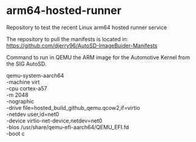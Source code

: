 # arm64-hosted-runner
Repository to test the recent Linux arm64 hosted runner service

The repository to pull the manifests is located in: https://github.com/djerry96/AutoSD-ImageBuider-Manifests

Command to run in QEMU the ARM image for the Automotive Kernel from the SIG AutoSD.
  
qemu-system-aarch64 \
  -machine virt \
  -cpu cortex-a57 \
  -m 2048 \
  -nographic \
  -drive file=hosted_build_github_qemu.qcow2,if=virtio \
  -netdev user,id=net0 \
  -device virtio-net-device,netdev=net0 \
  -bios /usr/share/qemu-efi-aarch64/QEMU_EFI.fd \
  -boot c
